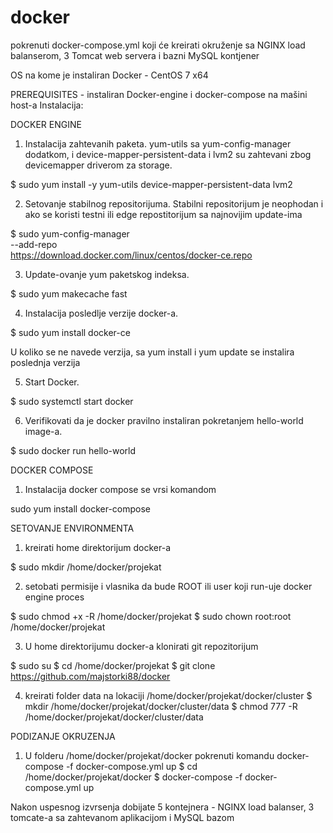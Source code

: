 # docker

pokrenuti docker-compose.yml koji će kreirati okruženje sa NGINX load balanserom, 3 Tomcat web servera i bazni MySQL kontjener

OS na kome je instaliran Docker - CentOS 7 x64

PREREQUISITES - instaliran Docker-engine i docker-compose na mašini host-a
Instalacija:

DOCKER ENGINE

1.	Instalacija zahtevanih paketa. yum-utils sa yum-config-manager dodatkom, i device-mapper-persistent-data i lvm2 su zahtevani zbog devicemapper driverom za storage.

$ sudo yum install -y yum-utils device-mapper-persistent-data lvm2

2.	Setovanje stabilnog repositorijuma. Stabilni repositorijum je neophodan i ako se koristi testni ili edge repostitorijum sa najnovijim update-ima

$ sudo yum-config-manager \
--add-repo \
https://download.docker.com/linux/centos/docker-ce.repo

3.	Update-ovanje yum paketskog indeksa.

$ sudo yum makecache fast

4.	Instalacija posledlje verzije docker-a.

$ sudo yum install docker-ce

U koliko se ne navede verzija, sa yum install i yum update se instalira poslednja verzija

5.	Start Docker.

$ sudo systemctl start docker

6.	Verifikovati da je docker pravilno instaliran pokretanjem hello-world image-a.

$ sudo docker run hello-world

DOCKER COMPOSE

1. Instalacija docker compose se vrsi komandom

sudo yum install docker-compose

SETOVANJE ENVIRONMENTA

1. kreirati home direktorijum docker-a

$ sudo mkdir /home/docker/projekat

2. setobati permisije i vlasnika da bude ROOT ili user koji run-uje docker engine proces

$ sudo chmod +x -R /home/docker/projekat
$ sudo chown root:root /home/docker/projekat

3. U home direktorijumu docker-a klonirati git repozitorijum

$ sudo su
$ cd /home/docker/projekat
$ git clone https://github.com/majstorki88/docker

4. kreirati folder data na lokaciji /home/docker/projekat/docker/cluster
$ mkdir /home/docker/projekat/docker/cluster/data
$ chmod 777 -R /home/docker/projekat/docker/cluster/data


PODIZANJE OKRUZENJA

1. U folderu /home/docker/projekat/docker pokrenuti komandu docker-compose -f docker-compose.yml up
$ cd /home/docker/projekat/docker
$ docker-compose -f docker-compose.yml up

Nakon uspesnog izvrsenja dobijate 5 kontejnera - NGINX load balanser, 3 tomcate-a sa zahtevanom aplikacijom i MySQL bazom
